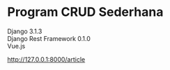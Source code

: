 <h1>Program CRUD Sederhana</h1>

Django 3.1.3<br> 
Django Rest Framework 0.1.0<br>
Vue.js<br>

http://127.0.0.1:8000/article

